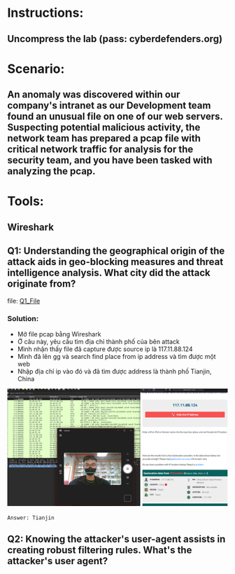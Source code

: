 # Instructions:
  ## Uncompress the lab (pass: cyberdefenders.org)

# Scenario:

  ## An anomaly was discovered within our company's intranet as our Development team found an unusual file on one of our web servers. Suspecting potential malicious activity, the network team has prepared a pcap file with critical network traffic for analysis for the security team, and you have been tasked with analyzing the pcap.

# Tools:
  ## Wireshark
  
## Q1: Understanding the geographical origin of the attack aids in geo-blocking measures and threat intelligence analysis. What city did the attack originate from?

file: [Q1_File](LabFiles/c116-WebStrike.pcap)

### Solution:
* Mở file pcap bằng Wireshark
* Ở câu này, yêu cầu tìm địa chỉ thành phố của bên attack
* Mình nhận thấy file đã capture được source ip là 117.11.88.124
* Mình đã lên gg và search find place from ip address và tìm được một web
* Nhập địa chỉ ip vào đó và đã tìm được address là thành phố Tianjin, China

![image](Image/Q1.png)

`Answer: Tianjin`

## Q2: Knowing the attacker's user-agent assists in creating robust filtering rules. What's the attacker's user agent?
## 
